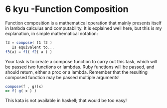 # 6 kyu -Function Composition

Function composition is a mathematical operation that mainly presents itself in lambda calculus and computability. It is explained well here, but this is my explanation, in simple mathematical notation:

```js
f3 = compose( f1 f2 )
   Is equivalent to...
f3(a) = f1( f2( a ) )
```

Your task is to create a compose function to carry out this task, which will be passed two functions or lambdas. Ruby functions will be passed, and should return, either a proc or a lambda. Remember that the resulting composed function may be passed multiple arguments!

```js
compose(f , g)(x)
=> f( g( x ) )
```

This kata is not available in haskell; that would be too easy!
